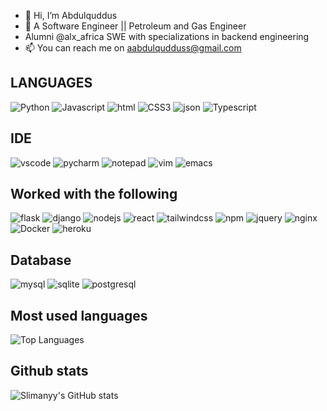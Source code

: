 - 👋 Hi, I’m Abdulquddus
- 👀 A Software Engineer || Petroleum and Gas Engineer
- Alumni @alx_africa SWE with specializations in backend engineering 
- 📫 You can reach me on aabdulqudduss@gmail.com

## LANGUAGES

![Python](https://img.shields.io/badge/Python-FFD43B?style=for-the-badge&logo=python&logoColor=blue)
![Javascript](https://img.shields.io/badge/JavaScript-323330?style=for-the-badge&logo=javascript&logoColor=F7DF1E)
![html](https://img.shields.io/badge/HTML5-E34F26?style=for-the-badge&logo=html5&logoColor=white)
![CSS3](https://img.shields.io/badge/CSS3-1572B6?style=for-the-badge&logo=css3&logoColor=white)
![json](https://img.shields.io/badge/json-5E5C5C?style=for-the-badge&logo=json&logoColor=white)
![Typescript](https://img.shields.io/badge/Typescript-FFD43B?style=for-the-badge&logo=Typescript&logoColor=blue)

## IDE
![vscode](https://img.shields.io/badge/Visual_Studio_Code-0078D4?style=for-the-badge&logo=visual%20studio%20code&logoColor=white)
![pycharm](https://img.shields.io/badge/PyCharm-000000.svg?&style=for-the-badge&logo=PyCharm&logoColor=white)
![notepad](https://img.shields.io/badge/Notepad++-90E59A.svg?style=for-the-badge&logo=notepad%2B%2B&logoColor=black)
![vim](https://img.shields.io/badge/VIM-%2311AB00.svg?&style=for-the-badge&logo=vim&logoColor=white)
![emacs](https://img.shields.io/badge/Emacs-%237F5AB6.svg?&style=for-the-badge&logo=gnu-emacs&logoColor=white)


## Worked with the following

![flask](https://img.shields.io/badge/Flask-000000?style=for-the-badge&logo=flask&logoColor=white)
![django](https://img.shields.io/badge/Django-000000?style=for-the-badge&logo=Django&logoColor=white)
![nodejs](https://img.shields.io/badge/Node.js-339933?style=for-the-badge&logo=nodedotjs&logoColor=white)
![react](https://img.shields.io/badge/React-20232A?style=for-the-badge&logo=react&logoColor=61DAFB)
![tailwindcss](https://img.shields.io/badge/Tailwind_CSS-38B2AC?style=for-the-badge&logo=tailwind-css&logoColor=white)
![npm](https://img.shields.io/badge/npm-CB3837?style=for-the-badge&logo=npm&logoColor=white)
![jquery](https://img.shields.io/badge/jQuery-0769AD?style=for-the-badge&logo=jquery&logoColor=white)
![nginx](https://img.shields.io/badge/Nginx-009639?style=for-the-badge&logo=nginx&logoColor=white)
![Docker](https://img.shields.io/badge/Docker-009639?style=for-the-badge&logo=docker&logoColor=white)
![heroku](https://img.shields.io/badge/Heroku-009639?style=for-the-badge&logo=heroku&logoColor=white)

## Database

![mysql](https://img.shields.io/badge/MySQL-005C84?style=for-the-badge&logo=mysql&logoColor=white)
![sqlite](https://img.shields.io/badge/SQLite--FFD43B?style=for-the-badge&logo=sqlite&logoColor=blue)
![postgresql](https://img.shields.io/badge/PostgreSQL-%237F5AB6.svg?&style=for-the-badge&logo=gnu-postgresql&logoColor=white)


## Most used languages

![Top Languages](https://github-readme-stats.vercel.app/api/top-langs/?username=Slimanyy&theme=tokyonight)

## Github stats

![Slimanyy's GitHub stats](https://github-readme-stats.vercel.app/api?username=Slimanyy&theme=tokyonight)


<!---
Slimanyy/Slimanyy is a ✨ special ✨ repository because its `README.md` (this file) appears on your GitHub profile.
You can click the Preview link to take a look at your changes.
--->
